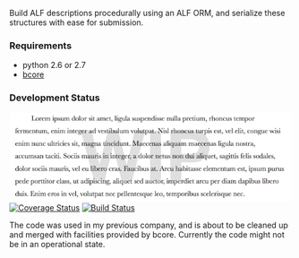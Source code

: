 Build ALF descriptions procedurally using an ALF ORM, and serialize these structures with ease for submission.


### Requirements

* python 2.6 or 2.7
* [bcore](https://github.com/Byron/bcore)

### Development Status

![under construction](https://raw.githubusercontent.com/Byron/bcore/master/src/images/wip.png)
[![Coverage Status](https://coveralls.io/repos/Byron/bcore/badge.png)](https://coveralls.io/r/Byron/bcore)
[![Build Status](https://travis-ci.org/Byron/bcore.svg?branch=master)](https://travis-ci.org/Byron/bcore)

The code was used in my previous company, and is about to be cleaned up and merged with facilities provided by bcore. Currently the code might not be in an operational state.

